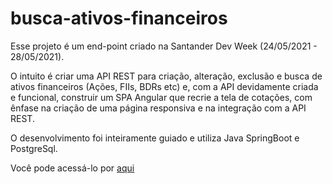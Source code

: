 # busca-ativos-financeiros

Esse projeto é um end-point criado na Santander Dev Week (24/05/2021 - 28/05/2021).

O intuito é criar uma API REST para criação, alteração, exclusão e busca de ativos financeiros (Ações, FIIs, BDRs etc) e, com a API devidamente criada e funcional, construir um SPA Angular que recrie a tela de cotações, com ênfase na criação de uma página responsiva e na integração com a API REST.

O desenvolvimento foi inteiramente guiado e utiliza Java SpringBoot e PostgreSql.

Você pode acessá-lo por [aqui](http://my-santander-dev-week.herokuapp.com/bootcamp/swagger-ui.html)

